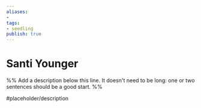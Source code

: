 ```yaml
---
aliases: 
- 
tags:
- seedling
publish: true
---
```


# Santi Younger

%% Add a description below this line. It doesn't need to be long: one or two sentences should be a good start. %%

#placeholder/description 
